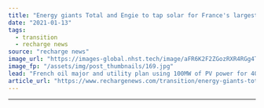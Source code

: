 ```yaml
---
title: "Energy giants Total and Engie to tap solar for France's largest green hydrogen plant"
date: "2021-01-13"
tags: 
  - transition
  - recharge news
source: "recharge news"
image_url: "https://images-global.nhst.tech/image/aFR6K2F2ZGozRXR4RGg4TnMxc2RsdFJELy9wZU1HQWcxNXBhck9KYUpEcz0=/nhst/binary/1988c4bd5927cea463dde4fe44f731bb"
image_fp: "/assets/img/post_thumbnails/169.jpg"
lead: "French oil major and utility plan using 100MW of PV power for 40MW electrolyser to produce H2 for further processing into renewable diesel"
article_url: "https://www.rechargenews.com/transition/energy-giants-total-and-engie-to-tap-solar-for-frances-largest-green-hydrogen-plant/2-1-943768"
---
```


---
